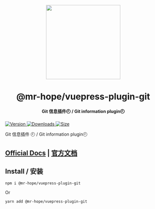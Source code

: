 <!-- markdownlint-disable -->
<p align="center">
  <img width="240" src="https://vuepress-theme-hope.github.io/logo.svg" style="text-align: center;"/>
</p>
<h1 align="center">@mr-hope/vuepress-plugin-git</h1>
<h4 align="center">Git 信息插件🕘 / Git information plugin🕘</h4>

[![Version](https://img.shields.io/npm/v/@mr-hope/vuepress-plugin-git.svg?style=flat-square&logo=npm) ![Downloads](https://img.shields.io/npm/dm/@mr-hope/vuepress-plugin-git.svg?style=flat-square&logo=npm) ![Size](https://img.shields.io/bundlephobia/min/@mr-hope/vuepress-plugin-git?style=flat-square&logo=npm)](https://www.npmjs.com/package/@mr-hope/vuepress-plugin-git)

<!-- markdownlint-restore -->

Git 信息插件 🕘 / Git information plugin🕘

## [Official Docs](https://vuepress-theme-hope.github.io/v1/git/) | [官方文档](https://vuepress-theme-hope.gitee.io/v1/git/zh/)

## Install / 安装

```bash
npm i @mr-hope/vuepress-plugin-git
```

Or

```bash
yarn add @mr-hope/vuepress-plugin-git
```
